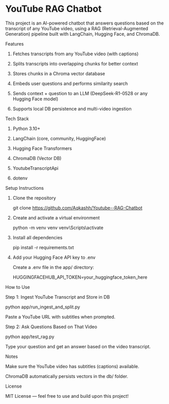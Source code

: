 # YouTube RAG Chatbot

This project is an AI-powered chatbot that answers questions based on the transcript of any YouTube video, using a RAG (Retrieval-Augmented Generation) pipeline built with LangChain, Hugging Face, and ChromaDB.


 Features
 
1. Fetches transcripts from any YouTube video (with captions)

2. Splits transcripts into overlapping chunks for better context

3. Stores chunks in a Chroma vector database

4. Embeds user questions and performs similarity search

5. Sends context + question to an LLM (DeepSeek-R1-0528 or any Hugging Face model)

6. Supports local DB persistence and multi-video ingestion


Tech Stack

1. Python 3.10+

2. LangChain (core, community, HuggingFace)

3. Hugging Face Transformers

4. ChromaDB (Vector DB)

5. YoutubeTranscriptApi

6. dotenv


Setup Instructions

1. Clone the repository
   
   git clone https://github.com/Aqkashh/Youtube--RAG-Chatbot


2. Create and activate a virtual environment
   
    python -m venv venv
    venv\Scripts\activate

4. Install all dependencies
   
     pip install -r requirements.txt
 
6. Add your Hugging Face API key to .env

     Create a .env file in the app/ directory:

     HUGGINGFACEHUB_API_TOKEN=your_huggingface_token_here


How to Use

Step 1: Ingest YouTube Transcript and Store in DB

python app/run_ingest_and_split.py

Paste a YouTube URL with subtitles when prompted.

Step 2: Ask Questions Based on That Video

python app/test_rag.py

Type your question and get an answer based on the video transcript.

Notes

Make sure the YouTube video has subtitles (captions) available.

ChromaDB automatically persists vectors in the db/ folder.

License

MIT License — feel free to use and build upon this project!

